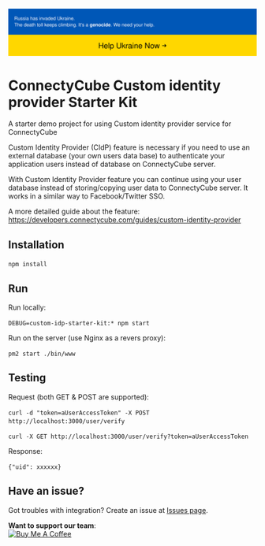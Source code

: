 [![Stand With Ukraine](https://raw.githubusercontent.com/vshymanskyy/StandWithUkraine/main/banner2-direct.svg)](https://stand-with-ukraine.pp.ua)

# ConnectyCube Custom identity provider Starter Kit

A starter demo project for using Custom identity provider service for ConnectyCube

Custom Identity Provider (CIdP) feature is necessary if you need to use an external database (your own users data base) to authenticate your application users instead of database on ConnectyCube server.

With Custom Identity Provider feature you can continue using your user database instead of storing/copying user data to ConnectyCube server. It works in a similar way to Facebook/Twitter SSO.

A more detailed guide about the feature:
https://developers.connectycube.com/guides/custom-identity-provider


## Installation

`npm install`


## Run

Run locally:

`DEBUG=custom-idp-starter-kit:* npm start`

Run on the server (use Nginx as a revers proxy):

`pm2 start ./bin/www`

## Testing

Request (both GET & POST are supported):

`curl -d "token=aUserAccessToken" -X POST http://localhost:3000/user/verify`

`curl -X GET http://localhost:3000/user/verify?token=aUserAccessToken`

Response:

`{"uid": xxxxxx}`

## Have an issue?

Got troubles with integration? Create an issue at [Issues page](https://github.com/ConnectyCube/custom-idp-starter-kit/issues).

**Want to support our team**:<br>
<a href="https://www.buymeacoffee.com/connectycube" target="_blank"><img src="https://cdn.buymeacoffee.com/buttons/v2/default-blue.png" alt="Buy Me A Coffee" style="height: 60px !important;width: 217px !important;" ></a>
